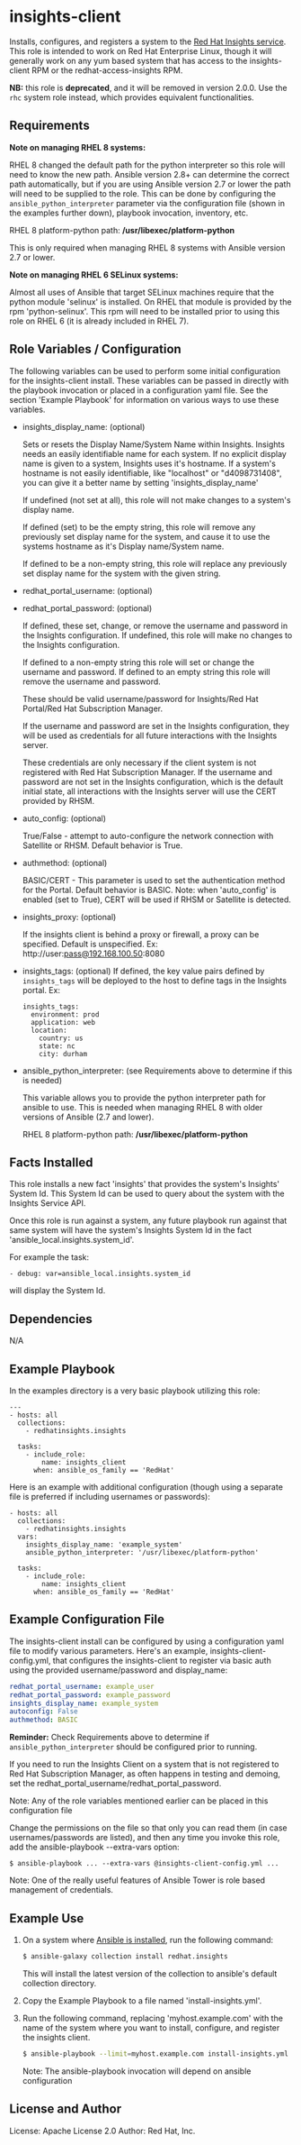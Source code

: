 insights-client
========

Installs, configures, and registers a system to the [Red Hat Insights service](http://access.redhat.com/insights).  This role is intended to work on Red Hat Enterprise Linux, though it will generally work on any yum based system that has access to the insights-client RPM or the redhat-access-insights RPM.

**NB:** this role is **deprecated**, and it will be removed in version 2.0.0.
Use the `rhc` system role instead, which provides equivalent functionalities.

Requirements
------------

**Note on managing RHEL 8 systems:**

RHEL 8 changed the default path for the python interpreter so this role will need to know the new path. 
Ansible version 2.8+ can determine the correct path automatically, but if you are using Ansible version 2.7 
or lower the path will need to be supplied to the role. This can be done by configuring the `ansible_python_interpreter` 
parameter via the configuration file (shown in the examples further down), playbook invocation, inventory, etc.

RHEL 8 platform-python path: **/usr/libexec/platform-python**

This is only required when managing RHEL 8 systems with Ansible version 2.7 or lower. 

**Note on managing RHEL 6 SELinux systems:**

Almost all uses of Ansible that target SELinux machines require that the python module 'selinux' is installed. On RHEL that module is provided by the rpm 'python-selinux'. This rpm will need to be installed prior to using this role on RHEL 6 (it is already included in RHEL 7). 

Role Variables / Configuration
--------------

The following variables can be used to perform some initial configuration for the insights-client install. 
These variables can be passed in directly with the playbook invocation or placed in a configuration yaml file.
See the section 'Example Playbook' for information on various ways to use these variables. 

* insights_display_name: (optional)

    Sets or resets the Display Name/System Name within Insights.  Insights needs an easily identifiable
    name for each system.  If no explicit display name is given to a system, Insights uses it's hostname.
    If a system's hostname is not easily identifiable, like "localhost" or "d4098731408", you can give
    it a better name by setting 'insights_display_name'

    If undefined (not set at all), this role will not make changes to a system's display name.

    If defined (set) to be the empty string, this role will remove any previously set display name
    for the system, and cause it to use the systems hostname as it's Display name/System name.

    If defined to be a non-empty string, this role will replace any previously set display name
    for the system with the given string.

* redhat_portal_username: (optional)
* redhat_portal_password: (optional)
    
    If defined, these set, change, or remove the username and password in the Insights configuration.
    If undefined, this role will make no changes to the Insights configuration.

    If defined to a non-empty string this role will set or change the username and password.
    If defined to an empty string this role will remove the username and password.

    These should be valid username/password for Insights/Red Hat Portal/Red Hat Subscription Manager.

    If the username and password are set in the Insights configuration, they will be used as
    credentials for all future interactions with the Insights server.

    These credentials are only necessary if the client system is not registered with Red Hat
    Subscription Manager.  If the username and password are not set in the Insights configuration,
    which is the default initial state, all interactions with the Insights server will use the
    CERT provided by RHSM.

* auto_config: (optional)
    
    True/False - attempt to auto-configure the network connection with Satellite or RHSM. Default behavior is True.

* authmethod: (optional)
    
    BASIC/CERT - This parameter is used to set the authentication method for the Portal. Default behavior is BASIC.
    Note: when 'auto_config' is enabled (set to True), CERT will be used if RHSM or Satellite is detected.

* insights_proxy: (optional)

    If the insights client is behind a proxy or firewall, a proxy can be specified. Default is unspecified.
		Ex: http://user:pass@192.168.100.50:8080 

* insights_tags: (optional)
    If defined, the key value pairs defined by `insights_tags` will be deployed to the host to define tags in the Insights portal.
    Ex: 
    ```
    insights_tags:
      environment: prod
      application: web
      location:
        country: us
        state: nc
        city: durham
    ```

* ansible_python_interpreter: (see Requirements above to determine if this is needed)

    This variable allows you to provide the python interpreter path for ansible to use. This is needed when 
    managing RHEL 8 with older versions of Ansible (2.7 and lower).

    RHEL 8 platform-python path: **/usr/libexec/platform-python**

Facts Installed
---------------

This role installs a new fact 'insights' that provides the system's Insights' System Id.  This System
Id can be used to query about the system with the Insights Service API.

Once this role is run against a system, any future playbook run against that same system will have
the system's Insights System Id in the fact 'ansible_local.insights.system_id'.

For example the task:

    - debug: var=ansible_local.insights.system_id

will display the System Id.

Dependencies
------------

N/A

Example Playbook
----------------

In the examples directory is a very basic playbook utilizing this role:

    ---
    - hosts: all
      collections:
        - redhatinsights.insights
        
      tasks:
        - include_role: 
            name: insights_client
          when: ansible_os_family == 'RedHat'

Here is an example with additional configuration (though using a separate file is preferred if including 
usernames or passwords):

    - hosts: all
      collections:
        - redhatinsights.insights
      vars:
        insights_display_name: 'example_system'
        ansible_python_interpreter: '/usr/libexec/platform-python'

      tasks:
        - include_role: 
            name: insights_client
          when: ansible_os_family == 'RedHat'

Example Configuration File
----------------

The insights-client install can be configured by using a configuration yaml file to modify various parameters. 
Here's an example, insights-client-config.yml, that configures the insights-client to register via basic auth 
using the provided username/password and display_name:

```yaml
redhat_portal_username: example_user
redhat_portal_password: example_password
insights_display_name: example_system
autoconfig: False
authmethod: BASIC
```

**Reminder:** Check Requirements above to determine if `ansible_python_interpreter` should be configured prior to running.

If you need to run the Insights Client on a system that is not registered to Red Hat Subscription
Manager, as often happens in testing and demoing, set the redhat_portal_username/redhat_portal_password.

Note: Any of the role variables mentioned earlier can be placed in this configuration file

Change the permissions on the file so that only you can read them (in case usernames/passwords are listed), and then any time you invoke
this role, add the ansible-playbook --extra-vars option:

    $ ansible-playbook ... --extra-vars @insights-client-config.yml ...

Note: One of the really useful features of Ansible Tower is role based management of credentials.

Example Use
-----------

1. On a system where [Ansible is installed](http://docs.ansible.com/ansible/intro_installation.html), run the following command:

    ```bash
    $ ansible-galaxy collection install redhat.insights
    ```

    This will install the latest version of the collection to ansible's default collection directory.

2. Copy the Example Playbook to a file named 'install-insights.yml'.

3. Run the following command, replacing 'myhost.example.com' with the name of the
   system where you want to install, configure, and register the insights client.

    ```bash
    $ ansible-playbook --limit=myhost.example.com install-insights.yml --extra-vars @insights-client-config.yml
    ```

    Note: The ansible-playbook invocation will depend on ansible configuration

License and Author
------------------

License: Apache License 2.0
Author: Red Hat, Inc.
